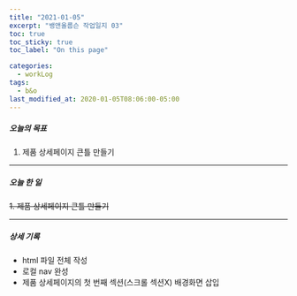 ```yaml
---
title: "2021-01-05"
excerpt: "뱅앤올룹슨 작업일지 03"
toc: true
toc_sticky: true
toc_label: "On this page"

categories:
  - workLog
tags:
  - b&o
last_modified_at: 2020-01-05T08:06:00-05:00
---
```


##### 오늘의 목표

1. 제품 상세페이지 큰틀 만들기

---

##### 오늘 한 일

~~1. 제품 상세페이지 큰틀 만들기~~

---

##### 상세 기록

- html 파일 전체 작성
- 로컬 nav 완성
- 제품 상세페이지의 첫 번째 섹션(스크롤 섹션X) 배경화면 삽입

<br />
